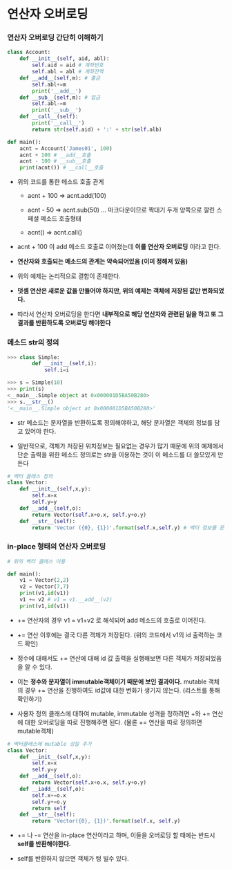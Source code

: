# 연산자 오버로딩

### 연산자 오버로딩 간단히 이해하기

```python
class Account:
    def __init__(self, aid, abl):
        self.aid = aid # 계좌번호
        self.abl = abl # 계좌잔액
    def __add__(self,m): # 출금
        self.abl+=m
        print('__add__')
    def __sub__(self,m): # 입금
        self.abl-=m
        print('__sub__')
    def __call__(self):
        print('__call__')
        return str(self.aid) + ':' + str(self.alb)

def main():
    acnt = Account('James01', 100)
    acnt + 100 # __add__호출
    acnt - 100 # __sub__호출
    print(acnt()) # __call__호출

```

-   위의 코드를 통한 메소드 호출 관게

    -   acnt + 100 => acnt.add(100)

    -   acnt - 50 => acnt.sub(50) ... 마크다운이므로 짝대기 두개 양쪽으로 깔린 스페셜 메소드 호출형태

    -   acnt() => acnt.call()

-   acnt + 100 이 add 메소드 호출로 이어졌는데 **이를 연산자 오버로딩** 이라고 한다.

-   **연산자와 호출되는 메소드의 관계는 약속되어있음 (이미 정해져 있음)**

-   위의 예제는 논리적으로 결함이 존재한다.

-   **덧셈 연산은 새로운 값을 만들어야 하지만, 위의 예제는 객체에 저장된 값만 변화되었다.**

-   따라서 연산자 오버로딩을 한다면 **내부적으로 해당 연산자와 관련된 일을 하고 또 그 결과를 반환하도록 오버로딩 해야한다**

### 메소드 **str**의 정의

```python
>>> class Simple:
        def __init__(self,i):
            self.i=i

>>> s = Simple(10)
>>> print(s)
<__main__.Simple object at 0x000001D5BA50B280>
>>> s.__str__()
'<__main__.Simple object at 0x000001D5BA50B280>'
```

-   str 메소드는 문자열을 반환하도록 정의해야하고, 해당 문자열은 객체의 정보를 담고 있어야 한다.

-   일반적으로, 객체가 저장된 위치정보는 필요없는 경우가 많기 때문에 위의 예제에서 단순 출력을 위한 메소드 정의로는 str을 이용하는 것이 이 메소드를 더 쓸모있게 만든다

```python
# 벡터 클래스 정의
class Vector:
    def __init__(self,x,y):
        self.x=x
        self.y=y
    def __add__(self,o):
        return Vector(self.x+o.x, self.y+o.y)
    def __str__(self):
        return 'Vector ({0}, {1})'.format(self.x,self.y) # 벡터 정보를 문자열로 반환
```

### in-place 형태의 연산자 오버로딩

```python
# 위의 벡터 클래스 이용

def main():
    v1 = Vector(2,2)
    v2 = Vector(7,7)
    print(v1,id(v1))
    v1 += v2 # v1 = v1.__add__(v2)
    print(v1,id(v1))
```

-   += 연산자의 경우 v1 = v1+v2 로 해석되어 add 메소드의 호출로 이어진다.

-   += 연산 이후에는 결국 다른 객체가 저장된다. (위의 코드에서 v1의 id 출력하는 코드 확인)

-   정수에 대해서도 += 연산에 대해 id 값 출력을 실행해보면 다른 객체가 저장되었음을 알 수 있다.

-   이는 **정수와 문자열이 immutable객체이기 때문에 보인 결과이다.** mutable 객체의 경우 += 연산을 진행하여도 id값에 대한 변화가 생기지 않는다. (리스트를 통해 확인하기)

-   사용자 정의 클래스에 대하여 mutable, immutable 성격을 정하려면 +와 += 연산에 대한 오버로딩을 따로 진행해주면 된다. (물론 += 연산을 따로 정의하면 mutable객체)

```python
# 벡터클래스에 mutable 성질 추가
class Vector:
    def __init__(self,x,y):
        self.x=x
        self.y=y
    def __add__(self,o):
        return Vector(self.x+o.x, self.y+o.y)
    def __iadd__(self,o):
        self.x+=o.x
        self.y+=o.y
        return self
    def __str__(self):
        return 'Vector({0}, {1})'.format(self.x, self.y)
```

-   += 나 -= 연산을 in-place 연산이라고 하며, 이들을 오버로딩 할 때에는 반드시 **self를 반환해야한다.**

-   self를 반환하지 않으면 객체가 텅 빌수 있다.
